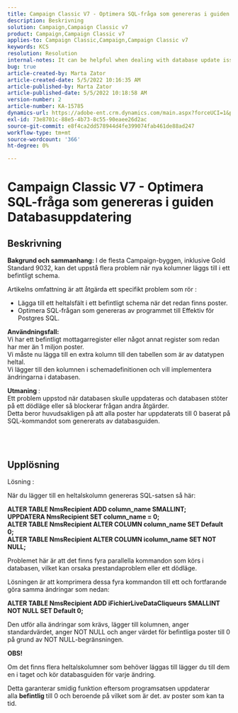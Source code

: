 ```yaml
---
title: Campaign Classic V7 - Optimera SQL-fråga som genereras i guiden Databasuppdatering
description: Beskrivning
solution: Campaign,Campaign Classic v7
product: Campaign,Campaign Classic v7
applies-to: Campaign Classic,Campaign,Campaign Classic v7
keywords: KCS
resolution: Resolution
internal-notes: It can be helpful when dealing with database update issues with big tables
bug: true
article-created-by: Marta Zator
article-created-date: 5/5/2022 10:16:35 AM
article-published-by: Marta Zator
article-published-date: 5/5/2022 10:18:58 AM
version-number: 2
article-number: KA-15785
dynamics-url: https://adobe-ent.crm.dynamics.com/main.aspx?forceUCI=1&pagetype=entityrecord&etn=knowledgearticle&id=e810bb6a-5ccc-ec11-a7b5-6045bd00dbbc
exl-id: 73e8701c-88e5-4b73-8c55-90eaee26d2ac
source-git-commit: e8f4ca2dd578944d4fe399074fab461de88ad247
workflow-type: tm+mt
source-wordcount: '366'
ht-degree: 0%

---
```


# Campaign Classic V7 - Optimera SQL-fråga som genereras i guiden Databasuppdatering

## Beskrivning


<b>Bakgrund och sammanhang:</b>
I de flesta Campaign-byggen, inklusive Gold Standard 9032, kan det uppstå flera problem när nya kolumner läggs till i ett befintligt schema.

Artikelns omfattning är att åtgärda ett specifikt problem som rör :

- Lägga till ett heltalsfält i ett befintligt schema när det redan finns poster.
- Optimera SQL-frågan som genereras av programmet till Effektiv för Postgres SQL.


<b>Användningsfall:</b> 
<br>Vi har ett befintligt mottagarregister eller något annat register som redan har mer än 1 miljon poster.
<br>Vi måste nu lägga till en extra kolumn till den tabellen som är av datatypen heltal.
<br>Vi lägger till den kolumnen i schemadefinitionen och vill implementera ändringarna i databasen.

<b>Utmaning </b>:
<br>Ett problem uppstod när databasen skulle uppdateras och databasen stöter på ett dödläge eller så blockerar frågan andra åtgärder.
<br>Detta beror huvudsakligen på att alla poster har uppdaterats till 0 baserat på SQL-kommandot som genererats av databasguiden.


<br> <br>

## Upplösning


Lösning :

När du lägger till en heltalskolumn genereras SQL-satsen så här:

<b>ALTER TABLE NmsRecipient ADD column_name SMALLINT;
<br>UPPDATERA NmsRecipient SET column_name = 0;
<br>ALTER TABLE NmsRecipient ALTER COLUMN column_name SET Default 0;
<br>ALTER TABLE NmsRecipient ALTER COLUMN icolumn_name SET NOT NULL;</b>

Problemet här är att det finns fyra parallella kommandon som körs i databasen, vilket kan orsaka prestandaproblem eller ett dödläge.

Lösningen är att komprimera dessa fyra kommandon till ett och fortfarande göra samma ändringar som nedan:

<b>ALTER TABLE NmsRecipient ADD iFichierLiveDataCliqueurs SMALLINT NOT NULL SET Default 0;</b>

Den utför alla ändringar som krävs, lägger till kolumnen, anger standardvärdet, anger NOT NULL och anger värdet för befintliga poster till 0 på grund av NOT NULL-begränsningen.



<b>OBS!</b>

Om det finns flera heltalskolumner som behöver läggas till lägger du till dem en i taget och kör databasguiden för varje ändring.

Detta garanterar smidig funktion eftersom programsatsen uppdaterar alla <b>befintlig </b>till 0 och beroende på vilket som är det. av poster som kan ta tid.

